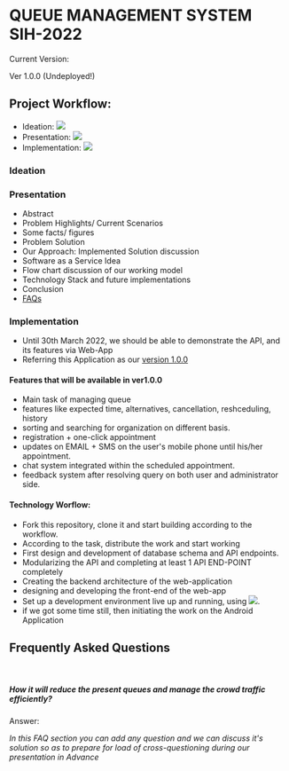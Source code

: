 # QUEUE MANAGEMENT SYSTEM SIH-2022
Current Version: <div id='#Version1.0.0'>Ver 1.0.0 (Undeployed!)</div>
## Project Workflow:
- Ideation:  ![](https://img.shields.io/static/v1?label=&message=75%&color=green)
- Presentation:  ![](https://img.shields.io/static/v1?label=&message=10%&color=orange)
- Implementation: ![](https://img.shields.io/static/v1?label=&message=0%&color=red)

### Ideation


### Presentation
- Abstract
- Problem Highlights/ Current Scenarios
- Some facts/ figures
- Problem Solution
- Our Approach: Implemented Solution discussion
- Software as a Service Idea
- Flow chart discussion of our working model
- Technology Stack and future implementations
- Conclusion
- [FAQs](./#FAQs)

### Implementation
- Until 30th March 2022, we should be able to demonstrate the API, and its features via Web-App
- Referring this Application as our <a href='./?#Version1.0.0'>version 1.0.0</a>

#### Features that will be available in ver1.0.0
- Main task of managing queue
- features like expected time, alternatives, cancellation, reshceduling, history 
- sorting and searching for organization on different basis.
- registration + one-click appointment
- updates on EMAIL + SMS on the user's mobile phone until his/her appointment.
- chat system integrated within the scheduled appointment.
- feedback system after resolving query on both user and administrator side.

#### Technology Worflow:
- Fork this repository, clone it and start building according to the workflow.
- According to the task, distribute the work and start working
- First design and development of database schema and API endpoints.
- Modularizing the API and completing at least 1 API END-POINT completely
- Creating the backend architecture of the web-application
- designing and developing the front-end of the web-app
- Set up a development environment live up and running, using ![](https://img.shields.io/static/v1?label=&message=Heroku&color=purple).
- if we got some time still, then initiating the work on the Android Application 


<h2 id='FAQs'>Frequently Asked Questions</h2><br />

##### How it will reduce the present queues and manage the crowd traffic efficiently?
Answer: 

<i>In this FAQ section you can add any question and we can discuss it's solution so as to prepare for load of cross-questioning during our presentation in Advance</i>
